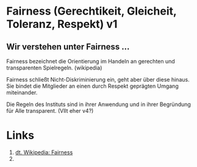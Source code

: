 <!---
   NAME - The NAME of this project is:
ethos

  FILE - The FILENAME of the current file is:
/v1.md

  CREATION - This project was CREATED on:
2017-01-28-16:15:00 UTC

  MODIFICATION - This project was last MODIFIED on:
2017-01-28-16:15:00 UTC

  VERSION - The current VERSION of this project is:
<git-commit-hash>-2017-01-28-16:15:00 UTC

  CREATOR(S) - This project was CREATED by:
Michael Czechowski, Martin Maga

  CONTACT - You can CONTACT the creator(s) or developer(s) of this project at:
E-Mail: mail@martinmaga.de

  COPYRIGHT - The COPYRIGHT holder of this project is:
COPYRIGHT (c) 2016 Martin Maga

  LICENSE - This project is LICENSED under the following license:
Martin Maga 2016 CC BY-SA 4.0 https://creativecommons.org

  SUBFILE – This is a SUBFILE! For more INFORMATION on this project go to:
/README.md
--->

# Fairness (Gerechtikeit, Gleicheit, Toleranz, Respekt) **v1**
## Wir verstehen unter Fairness …

Fairness bezeichnet die Orientierung im Handeln an gerechten und transparenten Spielregeln. (wikipedia)

Fairness schließt Nicht-Diskriminierung ein, geht aber über diese hinaus.
Sie bindet die Mitglieder an einen durch Respekt geprägten Umgang miteinander.

Die Regeln des Instituts sind in ihrer Anwendung und in ihrer Begründung für Alle transparent. (Vllt eher v4?)


# Links
1. [dt. Wikipedia: Fairness](https://de.wikipedia.org/wiki/Fairness)
2.
